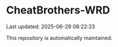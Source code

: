 # CheatBrothers-WRD

Last updated: 2025-06-29 08:22:33

This repository is automatically maintained.
